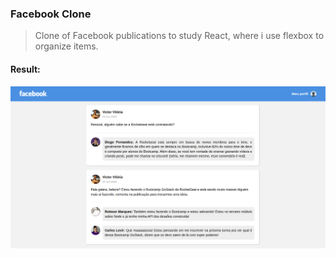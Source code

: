 ### Facebook Clone

> Clone of Facebook publications to study React, where i use flexbox to organize items.

#### Result:
![](src/assets/cloneface.png)